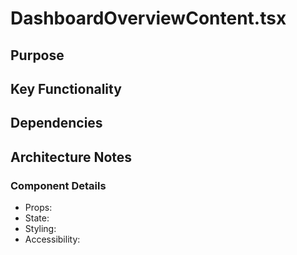 # DashboardOverviewContent.tsx

## Purpose

## Key Functionality

## Dependencies

## Architecture Notes

### Component Details
- Props: 
- State: 
- Styling: 
- Accessibility: 
